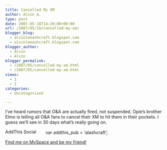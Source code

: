 ```yaml
---
title: Cancelled My XM
author: Alvin A.
type: post
date: 2007-05-16T14:20:00+00:00
url: /2007/05/16/cancelled-my-xm/
blogger_blog:
  - alvinleeashcraft.blogspot.com
  - alvinleeashcraft.blogspot.com
blogger_author:
  - Alvin
  - Alvin
blogger_permalink:
  - /2007/05/cancelled-my-xm.html
  - /2007/05/cancelled-my-xm.html
views:
  - 1
  - 1
categories:
  - Uncategorized

---
```

I&#8217;ve heard rumors that O&A are actually fired, not suspended. Opie&#8217;s brother Elmo is telling all O&A fans to cancel their XM to hit them in their pockets. I guess we&#8217;ll see in 30 days what&#8217;s really going on.

<!-- AddThis Bookmark Button BEGIN -->

  
<a href="http://www.addthis.com/bookmark.php" target="_blank"><img data-recalc-dims="1" loading="lazy" decoding="async" src="https://i0.wp.com/s7.addthis.com/button1-bm.gif?resize=125%2C16" width="125" height="16" border="0" alt="AddThis Social Bookmark Button" /></a> var addthis_pub = &#8216;alashcraft&#8217;;  
<!-- AddThis Bookmark Button END -->

<div class="blogger-post-footer">
  <a href="http://www.myspace.com/alvinashcraft">Find me on MySpace and be my friend!</a></p>
</div>
